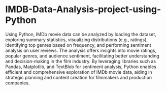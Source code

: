 # IMDB-Data-Analysis-project-using-Python

Using Python, IMDb movie data can be analyzed by loading the dataset, exploring
summary statistics, visualizing distributions (e.g., ratings), identifying top genres
based on frequency, and performing sentiment analysis on user reviews. The
analysis offers insights into movie ratings, popular genres, and audience
sentiment, facilitating better understanding and decision-making in the film
industry. By leveraging libraries such as Pandas, Matplotlib, and TextBlob for
sentiment analysis, Python enables efficient and comprehensive exploration of
IMDb movie data, aiding in strategic planning and content creation for filmmakers
and production companies.
